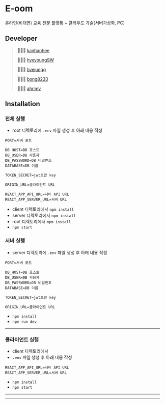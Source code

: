 # E-oom
온라인(비대면) 교육 전문 플랫폼 + 클라우드 기술(서버가상화, PC)

## Developer
> 👩🏻‍💻 [kanhanhee](https://github.com/kanghanhee)
>
> 👩🏻‍💻 [hyeyoungSW](https://github.com/hyeyoungSW)
>
> 👩🏻‍💻 [hyejungg](https://github.com/hyejungg)
>
> 👨🏻‍💻 [bong8230](https://github.com/bong8230)
> 
> 👩🏻‍💻 [ahrimy](https://github.com/ahrimy)

## Installation

### 전체 실행
-  root 디렉토리에 `.env` 파일 생성 후 아래 내용 작성
```
PORT=서버 포트

DB_HOST=DB 호스트
DB_USER=DB 사용자
DB_PASSWORD=DB 비밀번호
DATABASE=DB 이름

TOKEN_SECRET=jwt토큰 key

ORIGIN_URL=클라이언트 URL

REACT_APP_API_URL=서버 API URL
REACT_APP_SERVER_URL=서버 URL
```
- client 디렉토리에서 `npm install`
- server 디렉토리에서 `npm install`
- root 디렉토리에서 `npm install`
- `npm start`

### 서버 실행
- server 디렉토리에 `.env` 파일 생성 후 아래 내용 작성

```
PORT=서버 포트

DB_HOST=DB 호스트
DB_USER=DB 사용자
DB_PASSWORD=DB 비밀번호
DATABASE=DB 이름

TOKEN_SECRET=jwt토큰 key

ORIGIN_URL=클라이언트 URL
```

- `npm install`
- `npm run dev`

---

### 클라이언트 실행

- client 디렉토리에서
- `.env` 파일 생성 후 아래 내용 작성

```
REACT_APP_API_URL=서버 API URL
REACT_APP_SERVER_URL=서버 URL
```

- `npm install`
- `npm start`

---

---
